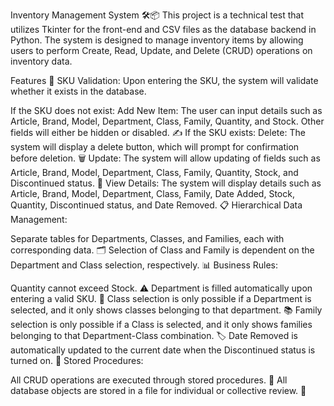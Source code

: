 Inventory Management System 🛠️📦
This project is a technical test that utilizes Tkinter for the front-end and CSV files as the database backend in Python. The system is designed to manage inventory items by allowing users to perform Create, Read, Update, and Delete (CRUD) operations on inventory data.

Features 🌟
SKU Validation: Upon entering the SKU, the system will validate whether it exists in the database.

If the SKU does not exist:
Add New Item: The user can input details such as Article, Brand, Model, Department, Class, Family, Quantity, and Stock. Other fields will either be hidden or disabled. ✍️
If the SKU exists:
Delete: The system will display a delete button, which will prompt for confirmation before deletion. 🗑️
Update: The system will allow updating of fields such as Article, Brand, Model, Department, Class, Family, Quantity, Stock, and Discontinued status. 🔄
View Details: The system will display details such as Article, Brand, Model, Department, Class, Family, Date Added, Stock, Quantity, Discontinued status, and Date Removed. 📋
Hierarchical Data Management:

Separate tables for Departments, Classes, and Families, each with corresponding data. 🗂️
Selection of Class and Family is dependent on the Department and Class selection, respectively. 📊
Business Rules:

Quantity cannot exceed Stock. ⚠️
Department is filled automatically upon entering a valid SKU. 🏢
Class selection is only possible if a Department is selected, and it only shows classes belonging to that department. 📚
Family selection is only possible if a Class is selected, and it only shows families belonging to that Department-Class combination. 🏷️
Date Removed is automatically updated to the current date when the Discontinued status is turned on. 📅
Stored Procedures:

All CRUD operations are executed through stored procedures. 🔄
All database objects are stored in a file for individual or collective review. 📂